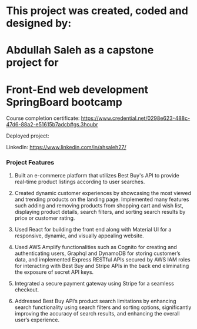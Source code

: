
# This project was created, coded and designed by:
# Abdullah Saleh as a capstone project for
# Front-End web development SpringBoard bootcamp

Course completion certificate: https://www.credential.net/0298e623-488c-47d6-88a2-e51615b7adcb#gs.3houbr

Deployed project: 

LinkedIn: https://www.linkedin.com/in/ahsaleh27/

### Project Features

1. Built an e-commerce platform that utilizes Best Buy's API to provide real-time product listings according
   to user searches.

2. Created dynamic customer experiences by showcasing the most viewed and trending products on the landing page.
   Implemented many features such adding and removing products from shopping cart and wish list, displaying product details,
   search filters, and sorting search results by price or customer rating.

3. Used React for building the front end along with Material UI for a responsive, dynamic, and visually appealing website.

4. Used AWS Amplify functionalities such as Cognito for creating and authenticating users, Graphql and DynamoDB for storing
   customer’s data, and implemented Express RESTful APIs secured by AWS IAM roles for interacting with Best Buy and Stripe
   APIs in the back end eliminating the exposure of secret API keys.

5. Integrated a secure payment gateway using Stripe for a seamless checkout.

6. Addressed Best Buy API’s product search limitations by enhancing search functionality using search filters and sorting options,
   significantly improving the accuracy of search results, and enhancing the overall user’s experience.
